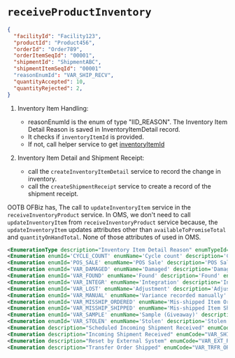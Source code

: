# `receiveProductInventory`

```json
{
  "facilityId": "Facility123",
  "productId": "Product456",
  "orderId": "Order789",
  "orderItemSeqId": "00001",
  "shipmentId": "ShipmentABC",
  "shipmentItemSeqId": "00001"
  "reasonEnumId": "VAR_SHIP_RECV", 
  "quantityAccepted": 10,
  "quantityRejected": 2,  
}
```


1. Inventory Item Handling:
    * reasonEnumId is the enum of type "IID_REASON". The Inventory Item Detail Reason is saved in InventoryItemDetail record. 
    * It checks if `inventoryItemId` is provided.
    * If not, call helper service to get [inventoryItemId](findOrCreateFacilityInventoryItem.md)

2. Inventory Item Detail and Shipment Receipt:
    * call the `createInventoryItemDetail` service to record the change in inventory.
    * call the `createShipmentReceipt` service to create a record of the shipment receipt.

   

OOTB OFBiz has, The call to `updateInventoryItem` service in the `receiveInventoryProduct` service.
In OMS, we don't need to call `updateInventoryItem` from `receiveInventoryProduct` service because, 
the `updateInventoryItem` updates attributes other than `availableToPromiseTotal` and `quantityOnHandTotal`. None of those attributes of used in OMS. 


```xml
<EnumerationType description="Inventory Item Detail Reason" enumTypeId="IID_REASON" hasTable="N" />
<Enumeration enumId='CYCLE_COUNT' enumName='Cycle count' description='Cycle count' enumCode='CYCLE_COUNT' sequenceId='09' enumTypeId='IID_REASON'/>
<Enumeration enumId='POS_SALE' enumName='POS Sale' description='POS Sale' enumCode='POS_SALE' sequenceId='20' enumTypeId='IID_REASON'/>
<Enumeration enumId='VAR_DAMAGED' enumName='Damaged' description='Damaged' enumCode='VAR_DAMAGED' sequenceId='04' enumTypeId='IID_REASON'/>
<Enumeration enumId='VAR_FOUND' enumName='Found' description='Found' enumCode='VAR_FOUND' sequenceId='03' enumTypeId='IID_REASON'/>
<Enumeration enumId='VAR_INTEGR' enumName='Integration' description='Integration' enumCode='VAR_INTEGR' sequenceId='06' enumTypeId='IID_REASON'/>
<Enumeration enumId='VAR_LOST' enumName='Adjustment' description='Adjustment' enumCode='VAR_LOST' sequenceId='01' enumTypeId='IID_REASON'/>
<Enumeration enumId='VAR_MANUAL' enumName='Variance recorded manually' description='Variance recorded manually' enumCode='VAR_MANUAL' sequenceId='21' enumTypeId='IID_REASON'/>
<Enumeration enumId='VAR_MISSHIP_ORDERED' enumName='Mis-shipped Item Ordered' description='Mis-shipped Item Ordered (+)' enumCode='VAR_MISSHIP_ORDERED' sequenceId='07' enumTypeId='IID_REASON'/>
<Enumeration enumId='VAR_MISSHIP_SHIPPED' enumName='Mis-shipped Item Shipped' description='Mis-shipped Item Shipped (-)' enumCode='VAR_MISSHIP_SHIPPED' sequenceId='08' enumTypeId='IID_REASON'/>
<Enumeration enumId='VAR_SAMPLE' enumName='Sample (Giveaway)' description='Sample (Giveaway)' enumCode='VAR_SAMPLE' sequenceId='05' enumTypeId='IID_REASON'/>
<Enumeration enumId='VAR_STOLEN' enumName='Stolen' description='Stolen' enumCode='VAR_STOLEN' sequenceId='02' enumTypeId='IID_REASON'/>
<Enumeration description="Scheduled Incoming Shipment Received" enumCode="VAR_SCH_SHIP_RECV" enumId="VAR_SCH_SHIP_RECV" enumTypeId="IID_REASON" enumName="Scheduled Shipment Received"/>
<Enumeration description="Incoming Shipment Received" enumCode="VAR_SHIP_RECV" enumId="VAR_SHIP_RECV" enumTypeId="IID_REASON" enumName="Shipment Received"/>
<Enumeration description="Reset by External System" enumCode="VAR_EXT_RESET" enumId="VAR_EXT_RESET" enumTypeId="IID_REASON" enumName="Reset By External System"/>
<Enumeration description="Transfer Order Shipped" enumCode="VAR_TRFR_ORD_SHIPPED" enumId="VAR_TRFR_ORD_SHIPPED" enumTypeId="IID_REASON" enumName="TO Shipment Shipped"/>


```